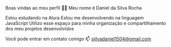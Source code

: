 Boas vindas ao meu perfil 💙💙
Meu nome é Daniel da Silva Rocha

Estou estudando na Alura
Estou me desenvolvendo na linguagem JavaScript
Utilizo esse espaço para minha organização e compartilhamento dos meu projetos desenvolvidos

Você pode entrar em contato comigo 📫
siilvadaniel1504@gmail.com
